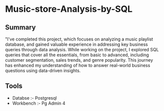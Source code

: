 # Music-store-Analysis-by-SQL

## Summary 
"I've completed this project, which focuses on analyzing a music playlist database, and gained valuable experience in addressing key business queries through data analysis. While working on the project, I explored SQL queries that cover all the essentials, from basic to advanced, including customer segmentation, sales trends, and genre popularity. This journey has enhanced my understanding of how to answer real-world business questions using data-driven insights.
## Tools
- Databse :- Postgresql
- Workbench :- Pg Admin 4
